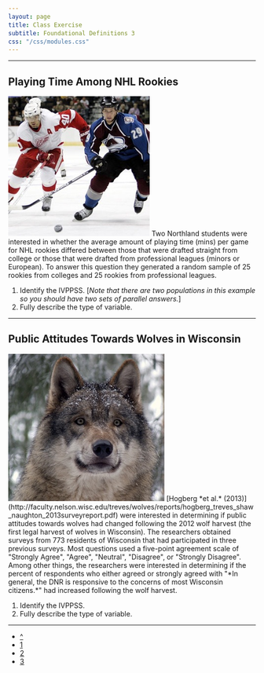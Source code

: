 ```yaml
---
layout: page
title: Class Exercise
subtitle: Foundational Definitions 3
css: "/css/modules.css"
---
```


----

## Playing Time Among NHL Rookies
<img src="zimgs/nhlhockey.jpg" alt="Hockey" class="img-right">
Two Northland students were interested in whether the average amount of playing time (mins) per game for NHL rookies differed between those that were drafted straight from college or those that were drafted from professional leagues (minors or European).  To answer this question they generated a random sample of 25 rookies from colleges and 25 rookies from professional leagues.

1. Identify the IVPPSS.  [*Note that there are two populations in this example so you should have two sets of parallel answers.*]
1. Fully describe the type of variable.

----

## Public Attitudes Towards Wolves in Wisconsin
<img src="zimgs/wiwolf.jpg" alt="Wolf" class="img-right">
[Hogberg *et al.* (2013)](http://faculty.nelson.wisc.edu/treves/wolves/reports/hogberg_treves_shaw_naughton_2013surveyreport.pdf) were interested in determining if public attitudes towards wolves had changed following the 2012 wolf harvest (the first legal harvest of wolves in Wisconsin).  The researchers obtained surveys from 773 residents of Wisconsin that had participated in three previous surveys.  Most questions used a five-point agreement scale of "Strongly Agree", "Agree", "Neutral", "Disagree", or "Strongly Disagree".  Among other things, the researchers were interested in determining if the percent of respondents who either agreed or strongly agreed with "*In general, the DNR is responsive to the concerns of most Wisconsin citizens.*" had increased following the wolf harvest.

1. Identify the IVPPSS.
1. Fully describe the type of variable.

----

<div class="text-center">
<ul class="pagination pagination-lg">
  <li><a href="FoundationalDefns.html">^</a></li>
  <li><a href="FoundationalDefns_CE1.html">1</a></li>
  <li><a href="FoundationalDefns_CE2.html">2</a></li>
  <li class="active"><a href="#">3</a></li>
</ul>
